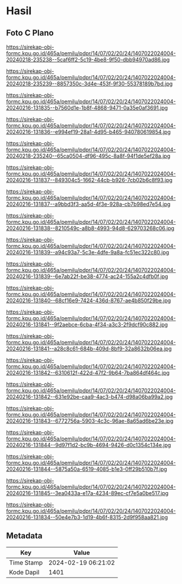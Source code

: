# Hasil

## Foto C Plano

https://sirekap-obj-formc.kpu.go.id/465a/pemilu/pdpr/14/07/02/20/24/1407022024004-20240218-235238--5caf6ff2-5c19-4be8-9f50-dbb94970ad86.jpg

https://sirekap-obj-formc.kpu.go.id/465a/pemilu/pdpr/14/07/02/20/24/1407022024004-20240218-235239--8857350c-3d4e-453f-9f30-55378189b7bd.jpg

https://sirekap-obj-formc.kpu.go.id/465a/pemilu/pdpr/14/07/02/20/24/1407022024004-20240216-131835--b7560d1e-1b8f-4868-9471-0a35e0af3691.jpg

https://sirekap-obj-formc.kpu.go.id/465a/pemilu/pdpr/14/07/02/20/24/1407022024004-20240216-131836--e994ef19-28a1-4d95-b465-940780619854.jpg

https://sirekap-obj-formc.kpu.go.id/465a/pemilu/pdpr/14/07/02/20/24/1407022024004-20240218-235240--65ca0504-df96-495c-8a8f-94f1de5ef28a.jpg

https://sirekap-obj-formc.kpu.go.id/465a/pemilu/pdpr/14/07/02/20/24/1407022024004-20240216-131837--849304c5-1662-44cb-b926-7cb02b6c8f93.jpg

https://sirekap-obj-formc.kpu.go.id/465a/pemilu/pdpr/14/07/02/20/24/1407022024004-20240216-131837--a9bbd3f3-aa5d-4f3e-928a-cb7b98ed7e54.jpg

https://sirekap-obj-formc.kpu.go.id/465a/pemilu/pdpr/14/07/02/20/24/1407022024004-20240216-131838--8210549c-a8b8-4993-94d8-629703268c06.jpg

https://sirekap-obj-formc.kpu.go.id/465a/pemilu/pdpr/14/07/02/20/24/1407022024004-20240216-131839--a94c93a7-5c3e-4dfe-9a8a-fc51ec322c80.jpg

https://sirekap-obj-formc.kpu.go.id/465a/pemilu/pdpr/14/07/02/20/24/1407022024004-20240216-131839--6e7ab22f-be38-4774-ac24-155a2c4dfb0f.jpg

https://sirekap-obj-formc.kpu.go.id/465a/pemilu/pdpr/14/07/02/20/24/1407022024004-20240216-131840--68cf16e9-7424-436d-8767-ae4b850f29be.jpg

https://sirekap-obj-formc.kpu.go.id/465a/pemilu/pdpr/14/07/02/20/24/1407022024004-20240216-131841--9f2aebce-6cba-4f34-a3c3-2f9dcf90c882.jpg

https://sirekap-obj-formc.kpu.go.id/465a/pemilu/pdpr/14/07/02/20/24/1407022024004-20240216-131841--a28c8c61-684b-409d-8bf9-32a8632b06ea.jpg

https://sirekap-obj-formc.kpu.go.id/465a/pemilu/pdpr/14/07/02/20/24/1407022024004-20240216-131842--6310612f-422d-47f2-9b64-7ba864df464c.jpg

https://sirekap-obj-formc.kpu.go.id/465a/pemilu/pdpr/14/07/02/20/24/1407022024004-20240216-131842--631e92be-caa9-4ac3-b474-d98a06ba99a2.jpg

https://sirekap-obj-formc.kpu.go.id/465a/pemilu/pdpr/14/07/02/20/24/1407022024004-20240216-131843--6772756a-5903-4c3c-96ae-8a65ad6be23e.jpg

https://sirekap-obj-formc.kpu.go.id/465a/pemilu/pdpr/14/07/02/20/24/1407022024004-20240216-131844--9d97f1d2-bc9b-4694-9426-d0c1354c134e.jpg

https://sirekap-obj-formc.kpu.go.id/465a/pemilu/pdpr/14/07/02/20/24/1407022024004-20240216-131844--5875a50a-6519-4085-b1e3-0ff29b510b7f.jpg

https://sirekap-obj-formc.kpu.go.id/465a/pemilu/pdpr/14/07/02/20/24/1407022024004-20240216-131845--3ea0433a-e17a-4234-89ec-cf7e5a0be517.jpg

https://sirekap-obj-formc.kpu.go.id/465a/pemilu/pdpr/14/07/02/20/24/1407022024004-20240216-131834--50e4e7b3-1d19-4b6f-8315-2d9f958aa821.jpg


## Metadata

| Key        | Value               |
| ---------- | ------------------- |
| Time Stamp | 2024-02-19 06:21:02 |
| Kode Dapil | 1401                |



